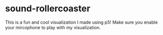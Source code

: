 # sound-rollercoaster
This is a fun and cool visualization I made using p5! Make sure you enable your mircophone to play with my visualization.
